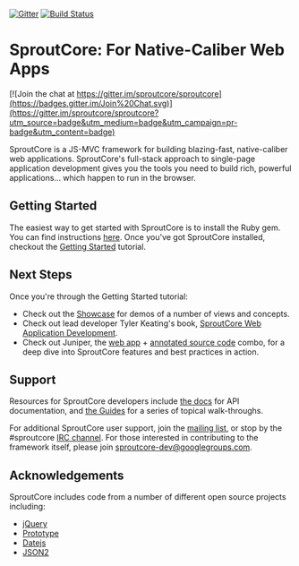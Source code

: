 [![Gitter](https://badges.gitter.im/Join%20Chat.svg)](https://gitter.im/sproutcore/sproutcore?utm_source=badge&utm_medium=badge&utm_campaign=pr-badge&utm_content=badge)
[![Build Status](https://travis-ci.org/sproutcore/sproutcore.png?branch=master)](https://travis-ci.org/sproutcore/sproutcore)

SproutCore: For Native-Caliber Web Apps
=======

[![Join the chat at https://gitter.im/sproutcore/sproutcore](https://badges.gitter.im/Join%20Chat.svg)](https://gitter.im/sproutcore/sproutcore?utm_source=badge&utm_medium=badge&utm_campaign=pr-badge&utm_content=badge)

SproutCore is a JS-MVC framework for building blazing-fast, native-caliber web
applications. SproutCore's full-stack approach to single-page application
development gives you the tools you need to build rich, powerful applications...
which happen to run in the browser.

## Getting Started

The easiest way to get started with SproutCore is to install the Ruby gem.
You can find instructions [here](http://sproutcore.com/install/). Once you've
got SproutCore installed, checkout the
[Getting Started](http://guides.sproutcore.com/getting_started.html) tutorial.

## Next Steps

Once you're through the Getting Started tutorial:

- Check out the [Showcase](http://showcase.sproutcore.com/) for demos of a number
  of views and concepts.
- Check out lead developer Tyler Keating's book,
  [SproutCore Web Application Development](http://blog.sproutcore.com/sproutcore-book-available/).
- Check out Juniper, the [web app](http://juniper.dcporter.net/) +
  [annotated source code](https://github.com/dcporter/juniper) combo, for a deep
  dive into SproutCore features and best practices in action.

## Support

Resources for SproutCore developers include [the docs](http://docs.sproutcore.com/)
for API documentation, and [the Guides](http://guides.sproutcore.com/) for a
series of topical walk-throughs.

For additional SproutCore user support, join the
[mailing list](https://groups.google.com/group/sproutcore), or stop by the #sproutcore
[IRC channel](http://sproutcore.com/community/#tab=irc). For those interested in
contributing to the framework itself, please join sproutcore-dev@googlegroups.com.

## Acknowledgements

SproutCore includes code from a number of different open source projects
including:

* [jQuery](http://www.jquery.com/)
* [Prototype](http://www.prototypejs.org/)
* [Datejs](http://www.datejs.com/)
* [JSON2](http://www.json.org/)

